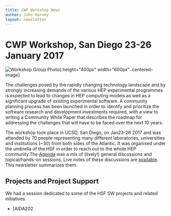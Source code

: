 ```yaml
---
title: CWP Workshop News
author: John Harvey
layout: newsletter
---
```


# CWP Workshop, San Diego 23-26 January 2017

![Workshop Group Photo](/images/ucsd_workshop.jpg){:height="400px" width="600px" .centered-image}

The challenges posed by the rapidly changing technology landscape and by strongly increasing demands of the various HEP experimental programmes is expected to lead to changes in HEP computing models as well as a significant upgrade of existing experimental software. A community planning process has been launched in order to identify and prioritize the software research and development investments required, with a view to writing a Community White Paper that describes the roadmap for addressing the challenges that will have to be faced over the next 10 years. 

The workshop took place in UCSD, San Diego, on Jan23-26 2017 and was attended by 70 people representing many different laboratories, universities and institutions (~30) from both sides of the Atlantic. It was organised under the umbrella of the HSF in order to reach out to the whole HEP community.The [Agenda](https://indico.cern.ch/event/570249/overview) was a mix 
of (lively!) general discussions and topical/hands-on sessions. Live 
notes of these discussions are 
[available](/organization/2016/05/04/Workshop-summary.html). 
This newsletter summarizes them.


## Projects and Project Support

We had a session dedicated to some of the HSF SW projects and related initiatives
* [AIDA202
